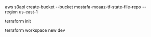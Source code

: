 aws s3api create-bucket --bucket mostafa-moaaz-tf-state-file-repo --region us-east-1

terraform init

terraform workspace new dev

